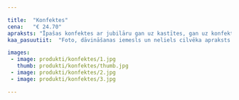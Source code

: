 ```yaml
---

title:  "Konfektes"
cena:   "€ 24.70"
apraksts: "Īpašas konfektes ar jubilāru gan uz kastītes, gan uz konfektēm! Papīrīšiem iekšpusē arī apsveikumi jubilejā! Pārsteigums dzimšanas dienā priekš saldummīļiem! Konfektes ar logo un firmas stilu arī pieejamas."
kaa_pasuutiit:  "Foto, dāvināšanas iemesls un neliels cilvēka apraksts."

images:
 - image: produkti/konfektes/1.jpg
   thumb: produkti/konfektes/thumb.jpg
 - image: produkti/konfektes/2.jpg
 - image: produkti/konfektes/3.jpg

---
```

